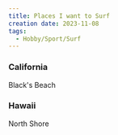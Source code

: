 ```yaml
---
title: Places I want to Surf
creation date: 2023-11-08
tags:
  - Hobby/Sport/Surf
---
```


### California
Black's Beach

### Hawaii 
North Shore
